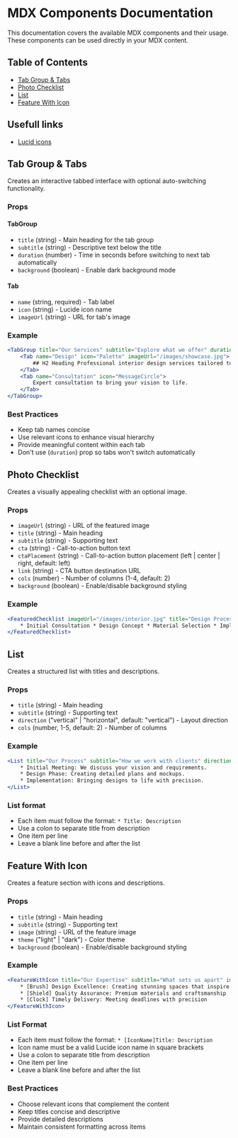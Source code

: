 # MDX Components Documentation

This documentation covers the available MDX components and their usage. These components can be used directly in your MDX content.

## Table of Contents

- [Tab Group & Tabs](#tab-group--tabs)
- [Photo Checklist](#photo-checklist)
- [List](#list)
- [Feature With Icon](#feature-with-icon)

## Usefull links

- <a href="https://lucide.dev/icons" target="_blank">Lucid icons</a>

## Tab Group & Tabs

Creates an interactive tabbed interface with optional auto-switching functionality.

### Props

#### TabGroup

- `title` (string) - Main heading for the tab group
- `subtitle` (string) - Descriptive text below the title
- `duration` (number) - Time in seconds before switching to next tab automatically
- `background` (boolean) - Enable dark background mode

#### Tab

- `name` (string, required) - Tab label
- `icon` (string) - Lucide icon name
- `imageUrl` (string) - URL for tab's image

### Example

```jsx
<TabGroup title="Our Services" subtitle="Explore what we offer" duration={5}>
    <Tab name="Design" icon="Palette" imageUrl="/images/showcase.jpg">
        ## H2 Heading Professional interior design services tailored to your needs.
    </Tab>
    <Tab name="Consultation" icon="MessageCircle">
        Expert consultation to bring your vision to life.
    </Tab>
</TabGroup>
```

### Best Practices

- Keep tab names concise
- Use relevant icons to enhance visual hierarchy
- Provide meaningful content within each tab
- Don't use (`duration`) prop so tabs won't switch automatically

## Photo Checklist

Creates a visually appealing checklist with an optional image.

### Props

- `imageUrl` (string) - URL of the featured image
- `title` (string) - Main heading
- `subtitle` (string) - Supporting text
- `cta` (string) - Call-to-action button text
- `ctaPlacement` (string) - Call-to-action button placement (left | center | right, default: left)
- `link` (string) - CTA button destination URL
- `cols` (number) - Number of columns (1-4, default: 2)
- `background` (boolean) - Enable/disable background styling
### Example

```jsx
<FeaturedChecklist imageUrl="/images/interior.jpg" title="Design Process" subtitle="Our comprehensive approach" cta="Start Your Project" link="/contact" cols={2}>
    * Initial Consultation * Design Concept * Material Selection * Implementation
</FeaturedChecklist>
```

## List

Creates a structured list with titles and descriptions.

### Props

- `title` (string) - Main heading
- `subtitle` (string) - Supporting text
- `direction` ("vertical" | "horizontal", default: "vertical") - Layout direction
- `cols` (number, 1-5, default: 2) - Number of columns

### Example

```jsx
<List title="Our Process" subtitle="How we work with clients" direction="vertical" cols={2}>
    * Initial Meeting: We discuss your vision and requirements. 
    * Design Phase: Creating detailed plans and mockups. 
    * Implementation: Bringing designs to life with precision.
</List>
```

### List format

- Each item must follow the format: `* Title: Description`
- Use a colon to separate title from description
- One item per line
- Leave a blank line before and after the list

## Feature With Icon

Creates a feature section with icons and descriptions.

### Props

- `title` (string) - Main heading
- `subtitle` (string) - Supporting text
- `image` (string) - URL of the feature image
- `theme` ("light" | "dark") - Color theme
- `background` (boolean) - Enable/disable background styling

### Example

```jsx
<FeatureWithIcon title="Our Expertise" subtitle="What sets us apart" image="/images/showcase.jpg" theme="light">
    * [Brush] Design Excellence: Creating stunning spaces that inspire 
    * [Shield] Quality Assurance: Premium materials and craftsmanship 
    * [Clock] Timely Delivery: Meeting deadlines with precision
</FeatureWithIcon>
```

### List Format

- Each item must follow the format: `* [IconName]Title: Description`
- Icon name must be a valid Lucide icon name in square brackets
- Use a colon to separate title from description
- One item per line
- Leave a blank line before and after the list

### Best Practices

- Choose relevant icons that complement the content
- Keep titles concise and descriptive
- Provide detailed descriptions
- Maintain consistent formatting across items
